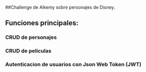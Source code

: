 ##Challenge de Alkemy sobre personajes de Disney.

## Funciones principales:
### CRUD de personajes
### CRUD de peliculas
### Autenticacion de usuarios con Json Web Token (JWT)
